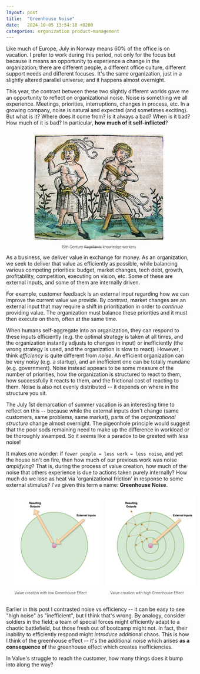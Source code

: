 ```yaml
---
layout: post
title:  "Greenhouse Noise"
date:   2024-10-05 13:54:18 +0200
categories: organization product-management
---
```


Like much of Europe, July in Norway means 60% of the office is on vacation. I prefer to work during this period, not only for the focus but because it means an opportunity to experience a change in the organization; there are different people, a different office culture, different support needs and different focuses. It's the same organization, just in a slightly altered parallel universe; and it happens almost overnight.

This year, the contrast between these two slightly different worlds gave me an opportunity to reflect on organizational noise. Noise is something we all experience. Meetings, priorities, interruptions, changes in process, etc. In a growing company, noise is natural and expected (and sometimes exciting). But what is it? Where does it come from? Is it always a bad? When is it bad? How much of it is bad? In particular, **how much of it self-inflicted**?

<div align="center" style="text-align: center; margin-bottom: 10px;">
   <img src="/assets/flagellants.jpg" width="350px" style="padding:10px;" alt="A SaaS company hard at work."/>
   <div style="color: #4D4D4F; font-size: 0.7em;"> 15th Century <s>flagellants</s> knowledge workers</div>
</div>

As a business, we deliver value in exchange for money. As an organization, we seek to deliver that value as efficiently as possible, while balancing various competing priorities: budget, market changes, tech debt, growth, profitability, competition, executing on vision, etc. Some of these are external inputs, and some of them are internally driven. 

For example, customer feedback is an external input regarding how we can improve the current value we provide. By contrast, market changes are an external input that may require a shift in prioritization in order to _continue_ providing value. The organization must balance these priorities and it must then execute on them, often at the same time. 

When humans self-aggregate into an organization, they can respond to these inputs efficiently (e.g. the optimal strategy is taken at all times, and the organization instantly adjusts to changes in input) or inefficiently (the wrong strategy is used, and the organization is slow to react). However, I think _efficiency_ is quite different from _noise_. An efficient organization can be very noisy (e.g. a startup), and an inefficient one can be totally mundane (e.g. government). Noise instead appears to be some measure of the number of priorities, how the organization is structured to react to them, how successfully it reacts to them, and the frictional cost of reacting to them. Noise is also not evenly distributed -- it depends on where in the structure you sit. 

The July 1st demarcation of summer vacation is an interesting time to reflect on this -- because while the external inputs don't change (same customers, same problems, same market), parts of the _organizational structure_ change almost overnight. The pigeonhole principle would suggest that the poor sods remaining need to make up the difference in workload or be thoroughly swamped. So it seems like a paradox to be greeted with _less_ noise!

It makes one wonder: if `fewer people = less work = less noise`, and yet the house isn't on fire, then how much of our previous work was noise _amplifying_? That is, during the process of value creation, how much of the noise that others experience is due to actions taken purely internally? How much do we lose as heat via 'organizational friction' in response to some external stimulus? I've given this term a name: **Greenhouse Noise**.

<div style="display: flex; justify-content: center; gap: 20px; margin-bottom: 30px">

<div style="text-align: center; max-width: 100%; height: auto;">
   <img src="/assets/low_noise2.jpg" width="300px" style="padding:10px;" alt="A SaaS company hard at work."/>
   <div style="color: #4D4D4F; font-size: 0.7em;"> Value creation with low Greenhouse Effect</div>
</div>

<div style="text-align: center; mmax-width: 100%; height: auto;">
   <img src="/assets/high_noise2.jpg" width="300px" style="padding:10px;" alt="A SaaS company hard at work."/>
   <div style="color: #4D4D4F; font-size: 0.7em;"> Value creation with high Greenhouse Effect</div>
</div>

</div>


Earlier in this post I contrasted noise vs efficiency -- it can be easy to see "high noise" as "inefficient", but I think that's wrong. By analogy, consider soldiers in the field; a team of special forces might efficiently adapt to a chaotic battlefield, but those fresh out of bootcamp might not. In fact, their inability to efficiently respond might _introduce_ additional chaos. This is how I think of the greenhouse effect -- it's the additional noise which arises **as a consequence of** the greenhouse effect which creates inefficiencies.

In Value's struggle to reach the customer, how many things does it bump into along the way?
